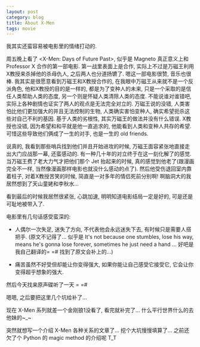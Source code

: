 ```yaml
---
layout: post
category: blog
title: About X-Men
tags: movie
---
```


我其实还蛮容易被电影里的情绪打动的.

周五晚上看了 \<X-Men: Days of Future Past\>, 似乎是 Magneto 真正意义上和 Professor X 合作的第一部电影. 第一战里表面上是合作, 实际上不过是万磁王利用X教授来杀掉他的杀母仇人, 之后两人也分道扬镳了. 嗯这一部电影很赞, 音乐也很棒.
我其实是很愿意看到万磁王和X教授合作的, 在我眼中万磁王从来就不是一个反派角色, 他和X教授的目的是一样的, 都是为了变种人的未来, 只是一个采取的是信任人类帮助人类的态度, 另一个则是怀疑人类清除人类的态度. 不能说谁对谁错吧, 实际上各种剧情也证实了两人的观点是无法完全对立的.
万磁王说的没错, 人类害怕比他们更加强大的并且无法控制的生物, 人类确实害怕变种人, 确实希望扼杀这些对自己不利的基因. 基于人类的劣根性, 其实万磁王的做法并没有什么错误. X教授也没错, 因为希望和和平就是他一直追求的, 他能看到人类和变种人共存的希望. 可惜这些导致他们俩成了一生的对手, 也是一生的 old friends.

说真的, 我看到那些哨兵找到他们并且开始进攻的时候, 万磁王面容紧张地直接走出大门应战那一幕, 还蛮感动的. 有一种几十年的对立终于在这一刻化解了的感觉. 当万磁王费了老大力气才把他们那个 Jet 抬起来的时候, 真的感觉到他老了(跟漫画完全不一样, 当然像漫画那样电影也就没什么感动的点了). 然后他受伤退回室内靠着柱子, 对着X教授苦笑的时候, 简直是一对多年的情侣死前分别啊! 啊脑洞大的我居然想到了天山童姥和李秋水...

看到最后的时候我居然很紧张, 心跳加速, 明明知道电影结局一定是好的, 可是还是可耻地被带入了.

电影里有几句话感受蛮深的:

* 人偶尔一次失足, 迷失了方向, 不代表他会永远迷失下去, 有时候只是需要人搭把手. (原文不记得了... 似乎是 It's not because one stumbles, lose his way, means he's gonna lose forever, sometimes he just need a hand ... 好吧是我自己翻译的= =# 找到了原文会补上的...)

* 痛苦虽然不好受但却能让你变得强大, 如果你能让自己感受它接受它, 它会让你变得超乎想象的强大.

然后今天找来原声碟听了一天 = =#

嗯嗯, 之后要把这里几个坑给补了...

现在 X-Men 系列就差一个金刚狼1没看了, 看完就补完了... 什么平行世界什么的去他妹的~_~

突然就想写一个介绍 X-Men 各种关系的文章了... 挖个大坑慢慢填算了... 之前还欠了个 Python 的 magic method 的介绍呢 T_T
